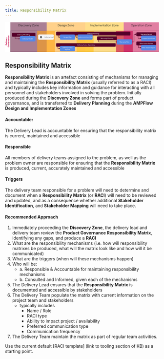 ```yaml
---
title: Responsibility Matrix 
---
```


![Responsibility Matrix](../delivery-governance.png)

## Responsibility Matrix

**Responsibility Matrix** is an artefact consisting of mechanisms for managing and maintaining the **Responsibility Matrix** (usually referred to as a RACI) and typically includes key information and guidance for interacting with all personnel and stakeholders involved in solving the problem. Initially produced during the **Discovery Zone** and forms part of product governance, and is transferred to **Delivery Planning** during the **AMPFlow Design and Implementation Zones**

#### Accountable: 
The Delivery Lead is accountable for ensuring that the responsibility matrix is current, maintained and accessible

#### Responsible 
All members of delivery teams assigned to the problem, as well as the problem owner are responsible for ensuring that the **Responsibility Matrix** is produced, current, accurately maintained and accessible 

#### Triggers
The delivery team responsible for a problem will need to determine and document when a **Responsibility Matrix** (or **RACI**) will need to be reviewed and updated, and as a consequence whether additional **Stakeholder Identification**, and **Stakeholder Mapping** will need to take place.


#### Recommended Approach

1. Immediately proceeding the **Discovery Zone**, the delivery lead and delivery team review the **Product Governance Responsibility Matrix**, identifying any gaps, and produce a **RACI**
2. What are the responsibility mechanisms (i.e. how will responsibility matrixes be produced, what will the matrix look like and how will it be communicated)
3. What are the triggers (when will these mechanisms happen)
4. Who will be:
    - a. Responsible & Accountable for maintaining responsibility mechanisms
    - b. Consulted and Informed, given each of the mechanisms
5. The Delivery Lead ensures that the **Responsibility Matrix** is documented and accessible by stakeholders 
6. The Delivery Team populate the matrix with current information on the project team and stakeholders 
    - typically includes
        - Name / Role 
        - RACI type 
        - Ability to impact project / availability  
        - Preferred communication type 
        - Communication frequency
7. The Delivery Team maintain the matrix as part of regular team activities.

Use the current default [RACI template] (link to tooling section of KB) as a starting point.


